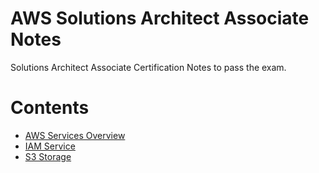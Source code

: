 # AWS Solutions Architect Associate Notes
Solutions Architect Associate Certification Notes to pass the exam.

# Contents 
- [AWS Services Overview](Notes/AWS_Services_Overview.md)
- [IAM Service](Notes/IAM.md)
- [S3 Storage](Notes/S3.md)
